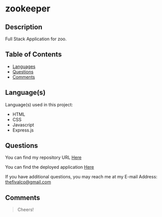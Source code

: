 # zookeeper

## Description

Full Stack Application for zoo.


## Table of Contents

* [Languages](#languages)
* [Questions](#questions)
* [Comments](#comments)


## Language(s)

Language(s) used in this project:
* HTML
* CSS
* Javascript
* Express.js

## Questions

You can find my repository URL [Here](https://github.com/thefival/zookeeper)

You can find the deployed application [Here](https://zookeepers.herokuapp.com/)

If you have additional questions, you may reach me at my E-mail Address: thefivalco@gmail.com


## Comments

> Cheers!
